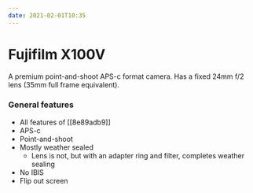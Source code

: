 ```yaml
---
date: 2021-02-01T10:35
---
```


# Fujifilm X100V

A premium point-and-shoot APS-c format camera. Has a fixed 24mm f/2 lens (35mm full frame
equivalent).

### General features

* All features of [[8e89adb9]]
* APS-c
* Point-and-shoot
* Mostly weather sealed
  * Lens is not, but with an adapter ring and filter, completes weather sealing
* No IBIS
* Flip out screen
